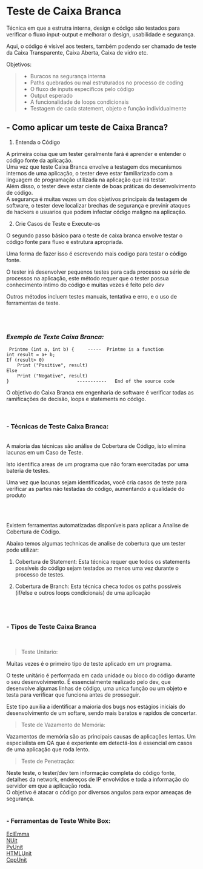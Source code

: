 #  **Teste de Caixa Branca**

Técnica em que a estrutra interna, design e código são testados para verificar o fluxo input-output e melhorar o design, usabilidade e segurança.  

Aqui, o código é visivel aos testers, também podendo ser chamado de teste da Caixa Transparente, Caixa Aberta, Caixa de vidro etc.  

  Objetivos:
>- Buracos na segurança interna
>- Paths quebrados ou mal estruturados no processo de coding
>- O fluxo de inputs especificos pelo código
>- Output esperado
>- A funcionalidade de loops condicionais
>- Testagem de cada statement, objeto e função individualmente 

## - Como aplicar um teste de Caixa Branca?

1. Entenda o Código
   
A primeira coisa que um tester geralmente fará é aprender e entender o código fonte da aplicação.  
Uma vez que teste Caixa Branca envolve a testagem dos mecanismos internos de uma aplicação, o tester deve estar familiarizado com a linguagem de programação utilizada na aplicação que irá testar.  
Além disso, o tester deve estar ciente de boas práticas do desenvolvimento de código.  
A segurança é muitas vezes um dos objetivos principais da testagem de software, o tester deve localizar brechas de segurança e previnir ataques de hackers e usuarios que podem infectar código maligno na aplicação.

2. Crie Casos de Teste e Execute-os

O segundo passo básico para o teste de caixa branca envolve testar o código fonte para fluxo e estrutura apropriada.   

Uma forma de fazer isso é escrevendo mais codigo para testar o código fonte. 

O tester irá desenvolver pequenos testes para cada processo ou série de processos na aplicação, este método requer que o tester possua conhecimento intimo do código e muitas vezes é feito pelo *dev*  

Outros métodos incluem testes manuais, tentativa e erro, e o uso de ferramentas de teste.

<br><br>

### *Exemplo de Texte Caixa Branca:*

     Printme (int a, int b) {     -----  Printme is a function 
    int result = a+ b; 
    If (result> 0)
    	Print ("Positive", result)
    Else
    	Print ("Negative", result)
    }                         -----------   End of the source code

O objetivo do Caixa Branca em engenharia de software é verificar todas as ramificações de decisão, loops e statements no código.

<br>

### - Técnicas de Teste Caixa Branca:
<br>
A maioria das técnicas são análise de Cobertura de Código, isto elimina lacunas em um Caso de Teste.  

Isto identifica areas de um programa que não foram exercitadas por uma bateria de testes. 

Uma vez que lacunas sejam identificadas, você cria casos de teste para verificar as partes não testadas do código, aumentando a qualidade do produto

<br><br>

Existem ferramentas automatizadas disponíveis para aplicar a Analise de Cobertura de Código.  

 Abaixo temos algumas technicas de analise de cobertura que um tester pode utilizar:

 1. Cobertura de Statement: Esta técnica requer que todos os statements possíveis do código sejam testados ao menos uma vez durante o processo de testes.
   
 2. Cobertura de Branch: Esta técnica checa todos os paths possíveis (if/else e outros loops condicionais) de uma aplicação

<br><br>

### - Tipos de Teste Caixa Branca

<BR>

  > Teste Unitario: 
  
  Muitas vezes é o primeiro tipo de teste aplicado em um programa. 

  O teste unitário é performada em cada unidade ou bloco do código durante o seu desenvolvimento. É essencialmente realizado pelo dev, que desenvolve algumas linhas de código, uma unica função ou um objeto e testa para verificar que funciona antes de prosseguir.  

  Este tipo auxilia a identificar a maioria dos bugs nos estágios iniciais do desenvolvimento de um softare, sendo mais baratos e rapidos de concertar.

  > Teste de Vazamento de Memória:  

Vazamentos de memória são as principais causas de aplicações lentas. Um especialista em QA que é experiente em detectá-los é essencial em casos de uma aplicação que roda lento.
> Teste de Penetração:

Neste teste, o tester/dev tem informação completa do código fonte, detalhes da network, endereços de IP envolvidos e toda a informação do servidor em que a aplicação roda.  
O objetivo é atacar o código por diversos angulos para expor ameaças de segurança.
<br> <br>
### - Ferramentas de Teste White Box:

[EclEmma](https://www.eclemma.org/download.html)  
[NUit](http://nunit.org/)  
[PyUnit](https://www.guru99.com/python-unit-testing-guide.html)  
[HTMLUnit](http://htmlunit.sourceforge.net/)  
[CppUnit](https://sourceforge.net/projects/cppunit/)


